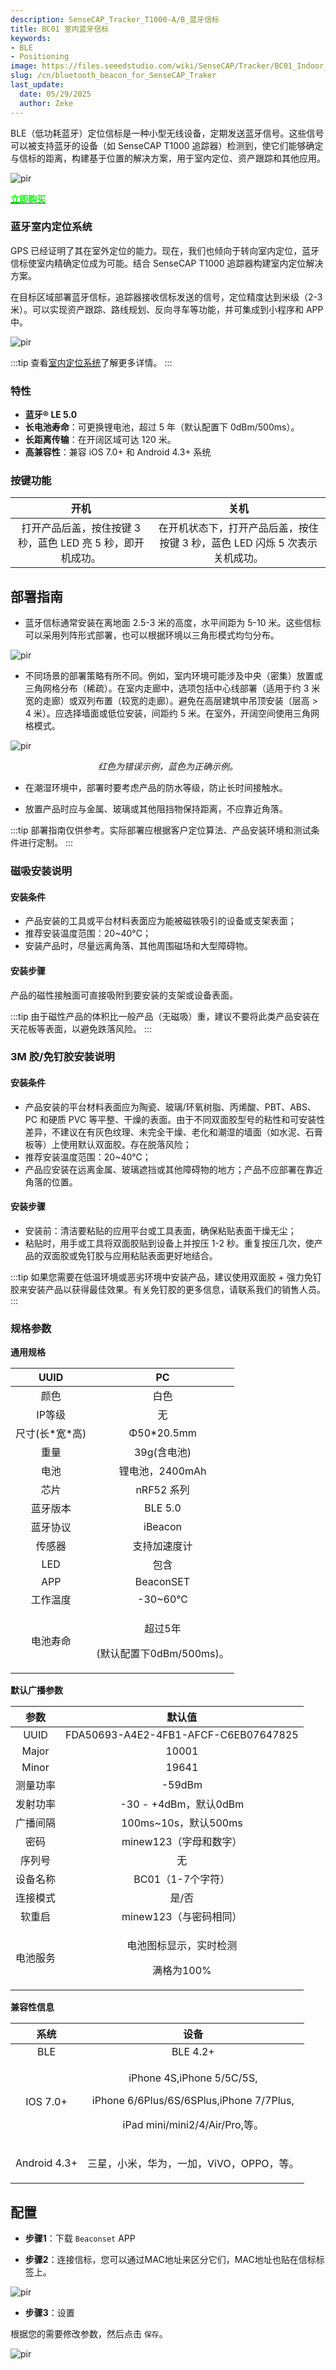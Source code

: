 ```yaml
---
description: SenseCAP_Tracker_T1000-A/B_蓝牙信标
title: BC01 室内蓝牙信标
keywords:
- BLE
- Positioning
image: https://files.seeedstudio.com/wiki/SenseCAP/Tracker/BC01_Indoor_Bluetooth_Beacon.webp
slug: /cn/bluetooth_beacon_for_SenseCAP_Traker
last_update:
  date: 05/29/2025
  author: Zeke
---
```


BLE（低功耗蓝牙）定位信标是一种小型无线设备，定期发送蓝牙信号。这些信号可以被支持蓝牙的设备（如 SenseCAP T1000 追踪器）检测到，使它们能够确定与信标的距离，构建基于位置的解决方案，用于室内定位、资产跟踪和其他应用。


<p style={{textAlign: 'center'}}><img src="https://wdcdn.qpic.cn/MTY4ODg1NTkyNTI4NTEwNA_169626_-1Pgt7bfhzJ786G5_1693376261?w=1400&h=1050&type=image/jpeg" alt="pir" width={800} height="auto" /></p>


<div class="get_one_now_container" style={{textAlign: 'center'}}>
    <a class="get_one_now_item" href="https://www.seeedstudio.com/E5-Location-Beacon-p-5791.html">
            <strong><span><font color={'FFFFFF'} size={"4"}> 立即购买 </font></span></strong>
    </a>
</div>


### 蓝牙室内定位系统

GPS 已经证明了其在室外定位的能力。现在，我们也倾向于转向室内定位，蓝牙信标使室内精确定位成为可能。结合 SenseCAP T1000 追踪器构建室内定位解决方案。


在目标区域部署蓝牙信标，追踪器接收信标发送的信号，定位精度达到米级（2-3 米）。可以实现资产跟踪、路线规划、反向寻车等功能，并可集成到小程序和 APP 中。


<p style={{textAlign: 'center'}}><img src="https://wdcdn.qpic.cn/MTY4ODg1NTkyNTI4NTEwNA_594585_HptIoexn6zqh4-oS_1692694140?w=1424&h=328&type=image/png" alt="pir" width={800} height="auto" /></p>

:::tip
查看[室内定位系统](https://wiki.seeedstudio.com/cn/IPS_For_SenseCAP_T1000_Traker)了解更多详情。
:::


### 特性

* **蓝牙® LE 5.0**
* **长电池寿命**：可更换锂电池，超过 5 年（默认配置下 0dBm/500ms）。
* **长距离传输**：在开阔区域可达 120 米。
* **高兼容性**：兼容 iOS 7.0+ 和 Android 4.3+ 系统


### 按键功能
|开机|关机|
| :-: | :-: |
|打开产品后盖，按住按键 3 秒，蓝色 LED 亮 5 秒，即开机成功。|在开机状态下，打开产品后盖，按住按键 3 秒，蓝色 LED 闪烁 5 次表示关机成功。|


## 部署指南 

* 蓝牙信标通常安装在离地面 2.5-3 米的高度，水平间距为 5-10 米。这些信标可以采用列阵形式部署，也可以根据环境以三角形模式均匀分布。

<p style={{textAlign: 'center'}}><img src="https://files.seeedstudio.com/wiki/SenseCAP/Tracker/ble1.png" alt="pir" width={600} height="auto" /></p>


* 不同场景的部署策略有所不同。例如，室内环境可能涉及中央（密集）放置或三角网格分布（稀疏）。在室内走廊中，选项包括中心线部署（适用于约 3 米宽的走廊）或双列布置（较宽的走廊）。避免在高层建筑中吊顶安装（层高 > 4 米）。应选择墙面或低位安装，间距约 5 米。在室外，开阔空间使用三角网格模式。

<p style={{textAlign: 'center'}}><img src="https://files.seeedstudio.com/wiki/SenseCAP/Tracker/ble2.png" alt="pir" width={700} height="auto" /></p>

<center><i>红色为错误示例，蓝色为正确示例。</i></center>

* 在潮湿环境中，部署时要考虑产品的防水等级，防止长时间接触水。

* 放置产品时应与金属、玻璃或其他阻挡物保持距离，不应靠近角落。

:::tip
部署指南仅供参考。实际部署应根据客户定位算法、产品安装环境和测试条件进行定制。
:::

### 磁吸安装说明

#### 安装条件

* 产品安装的工具或平台材料表面应为能被磁铁吸引的设备或支架表面；
* 推荐安装温度范围：20~40°C；
* 安装产品时，尽量远离角落、其他周围磁场和大型障碍物。

#### 安装步骤

产品的磁性接触面可直接吸附到要安装的支架或设备表面。

:::tip
由于磁性产品的体积比一般产品（无磁吸）重，建议不要将此类产品安装在天花板等表面，以避免跌落风险。
:::


### 3M 胶/免钉胶安装说明

#### 安装条件

* 产品安装的平台材料表面应为陶瓷、玻璃/环氧树脂、丙烯酸、PBT、ABS、PC 和硬质 PVC 等平整、干燥的表面。由于不同双面胶型号的粘性和可安装性差异，不建议在有灰色纹理、未完全干燥、老化和潮湿的墙面（如水泥、石膏板等）上使用默认双面胶。存在脱落风险；
* 推荐安装温度范围：20~40℃；
* 产品应安装在远离金属、玻璃遮挡或其他障碍物的地方；产品不应部署在靠近角落的位置。


#### 安装步骤

* 安装前：清洁要粘贴的应用平台或工具表面，确保粘贴表面干燥无尘；
* 粘贴时，用手或工具将双面胶贴到设备上并按压 1-2 秒。重复按压几次，使产品的双面胶或免钉胶与应用粘贴表面更好地结合。

:::tip
如果您需要在低温环境或恶劣环境中安装产品，建议使用双面胶 + 强力免钉胶来安装产品以获得最佳效果。有关免钉胶的更多信息，请联系我们的销售人员。
:::


### 规格参数

**通用规格**

|UUID|PC|
| :-: | :-: |
|颜色|白色|
|IP等级|无|
|尺寸(长\*宽\*高)|Φ50\*20.5mm|
|重量|39g(含电池)|
|电池|锂电池，2400mAh|
|芯片|nRF52 系列|
|蓝牙版本|BLE 5.0|
|蓝牙协议|iBeacon|
|传感器|支持加速度计|
|LED|包含|
|APP|BeaconSET|
|工作温度|-30~60°C|
|电池寿命|<p>超过5年</p><p>(默认配置下0dBm/500ms)。</p><p></p>|


**默认广播参数**


|**参数**|**默认值**|
| :-: | :-: |
|UUID|FDA50693-A4E2-4FB1-AFCF-C6EB07647825|
|Major|10001|
|Minor|19641|
|测量功率|-59dBm|
|发射功率|-30 - +4dBm，默认0dBm|
|广播间隔|100ms~10s，默认500ms|
|密码|minew123（字母和数字）|
|序列号|无|
|设备名称|BC01（1-7个字符）|
|连接模式|是/否|
|软重启|minew123（与密码相同）|
|电池服务|<p>电池图标显示，实时检测</p><p>满格为100%</p>|


**兼容性信息**

|**系统**|**设备**|
| :-: | :-: |
|BLE|BLE 4.2+|
|IOS 7.0+|<p>iPhone 4S,iPhone 5/5C/5S, </p><p>iPhone 6/6Plus/6S/6SPlus,iPhone 7/7Plus, </p><p>iPad mini/mini2/4/Air/Pro,等。</p><p></p>|
|Android 4.3+|<p>三星，小米，华为，一加，ViVO，OPPO，等。</p><p></p>|


## 配置


* **步骤1**：下载 `Beaconset` APP


* **步骤2**：连接信标，您可以通过MAC地址来区分它们，MAC地址也贴在信标标签上。


<p style={{textAlign: 'center'}}><img src="https://files.seeedstudio.com/wiki/SenseCAP/Tracker/set-beacon2.png" alt="pir" width={600} height="auto" /></p>


* **步骤3**：设置

根据您的需要修改参数，然后点击 `保存`。
<p style={{textAlign: 'center'}}><img src="https://files.seeedstudio.com/wiki/SenseCAP/Tracker/setting-beacon.png" alt="pir" width={600} height="auto" /></p>